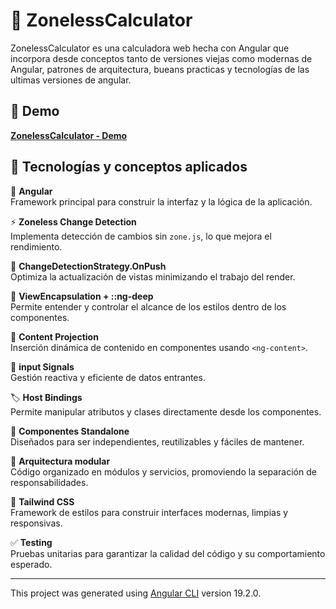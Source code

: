 # 🔢 ZonelessCalculator

ZonelessCalculator es una calculadora web hecha con Angular que incorpora desde conceptos tanto de versiones viejas como modernas de Angular, patrones de arquitectura, bueans practicas y tecnologías de las ultimas versiones de angular.

## 🚀 Demo

**[ZonelessCalculator - Demo](https://zoneless-calculator.netlify.app/)**

## 🧰 Tecnologías y conceptos aplicados

🔹 **Angular**  
Framework principal para construir la interfaz y la lógica de la aplicación.

⚡ **Zoneless Change Detection**  
Implementa detección de cambios sin `zone.js`, lo que mejora el rendimiento.

🔁 **ChangeDetectionStrategy.OnPush**  
Optimiza la actualización de vistas minimizando el trabajo del render.

🎨 **ViewEncapsulation + ::ng-deep**  
Permite entender y controlar el alcance de los estilos dentro de los componentes.

🧩 **Content Projection**  
Inserción dinámica de contenido en componentes usando `<ng-content>`.

🔗 **input Signals**  
Gestión reactiva y eficiente de datos entrantes.

🏷️ **Host Bindings**  
Permite manipular atributos y clases directamente desde los componentes.

🧱 **Componentes Standalone**  
Diseñados para ser independientes, reutilizables y fáciles de mantener.

🧩 **Arquitectura modular**  
Código organizado en módulos y servicios, promoviendo la separación de responsabilidades.

💅 **Tailwind CSS**  
Framework de estilos para construir interfaces modernas, limpias y responsivas.

✅ **Testing**  
Pruebas unitarias para garantizar la calidad del código y su comportamiento esperado.

---

This project was generated using [Angular CLI](https://github.com/angular/angular-cli) version 19.2.0.
